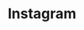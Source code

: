 ---
title: Instagram
crosslinks:
- hiking
- youtubefactsbot
- autotldr
- u_imguralbumbot
- me_irl
- youtubot
- itookapicture
- Serendipity
- briantaylor
- Suomi
- photocritique
- androidapps
- MassdropBot
- learnprogramming
- IAmA
- findareddit
- livven
- naturepics
- AMAAggregator
- john_yukis_bots
---